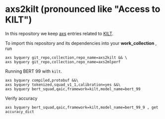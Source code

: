 axs2kilt (pronounced like "Access to KILT")
===============================================

In this repository we keep [axs](https://github.com/krai/axs) entries related to [KILT](https://github.com/krai/kilt-mlperf).

To import this repository and its dependencies into your **work_collection** , run
```
axs byquery git_repo,collection,repo_name=axs2kilt && \
axs byquery git_repo,collection,repo_name=axs2mlperf
```

Running BERT 99 with `kilt`.
```
axs byquery compiled,protobuf &&\
axs byquery tokenized,squad_v1_1,calibration=yes &&\
axs byquery bert_squad,qaic,framework=kilt,model_name=bert_99
```

Verify accuracy
```
axs byquery bert_squad,qaic,framework=kilt,model_name=bert_99_9 , get accuracy_dict
```
